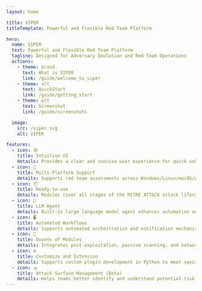 ```yaml
---
layout: home

title: VIPER
titleTemplate: Powerful and Flexible Red Team Platform

hero:
  name: VIPER
  text: Powerful and Flexible Red Team Platform
  tagline: Designed for Adversary Emulation and Red Team Operations
  actions:
    - theme: brand
      text: What is VIPER
      link: /guide/welcome_to_viper
    - theme: alt
      text: QuickStart
      link: /guide/getting_start
    - theme: alt
      text: Screenshot
      link: /guide/screenshots

  image:
    src: /viper.svg
    alt: VIPER

features:
  - icon: 😄
    title: Intuitive UI
    details: Provides a clear and concise user experience for quick onboarding
  - icon: 🚀
    title: Multi-Platform Support
    details: Supports red team assessments across Windows/Linux/macOS/Android
  - icon: 📦
    title: Ready-to-use
    details: Modules cover all stages of the MITRE ATT&CK attack lifecycle
  - icon: 🤖
    title: LLM Agent
    details: Built-in large language model agent enhances automation and intelligent decision support
  - icon: 🖥️
    title: Automated Workflows
    details: Supports automated orchestration and notification mechanisms for 24/7 target monitoring
  - icon: 🔧
    title: Dozens of Modules
    details: Integrates post-exploitation, passive scanning, and network-wide scanning modules
  - icon: ⚙️
    title: Customize and Extension
    details: Supports custom plugin development in Python to meet specific needs or add additional functionality
  - icon: 🛸
    title: Attack Surface Management (Beta)
    details: Helps teams better identify and understand potential risk points in target organizations
---
```

